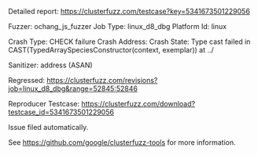 Detailed report: https://clusterfuzz.com/testcase?key=5341673501229056

Fuzzer: ochang_js_fuzzer
Job Type: linux_d8_dbg
Platform Id: linux

Crash Type: CHECK failure
Crash Address: 
Crash State:
  Type cast failed in CAST(TypedArraySpeciesConstructor(context, exemplar)) at ../
  
Sanitizer: address (ASAN)

Regressed: https://clusterfuzz.com/revisions?job=linux_d8_dbg&range=52845:52846

Reproducer Testcase: https://clusterfuzz.com/download?testcase_id=5341673501229056

Issue filed automatically.

See https://github.com/google/clusterfuzz-tools for more information.